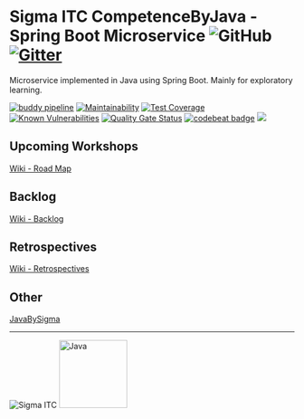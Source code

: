 # Sigma ITC CompetenceByJava - Spring Boot Microservice ![GitHub](https://img.shields.io/github/license/SIgmaITC/competencebyjava-microservice-springboot.svg) [![Gitter](https://badges.gitter.im/SigmaITC/CompetenceByJava.svg)](https://gitter.im/SigmaITC/CompetenceByJava?utm_source=badge&utm_medium=badge&utm_campaign=pr-badge)
Microservice implemented in Java using Spring Boot. Mainly for exploratory learning.


[![buddy pipeline](https://app.buddy.works/chrissundberg/competencebyjava-microservice-springboot/pipelines/pipeline/175356/badge.svg?token=a9753c3d3316f788308b9d5ddb520bcd6037071ea89e96048ab22e3a15239742 "buddy pipeline")](https://app.buddy.works/chrissundberg/competencebyjava-microservice-springboot/pipelines/pipeline/175356)
[![Maintainability](https://api.codeclimate.com/v1/badges/d70c2a89631bf5667b84/maintainability)](https://codeclimate.com/github/SigmaITC/competencebyjava-microservice-springboot/maintainability)
[![Test Coverage](https://api.codeclimate.com/v1/badges/d70c2a89631bf5667b84/test_coverage)](https://codeclimate.com/github/SigmaITC/competencebyjava-microservice-springboot/test_coverage)
[![Known Vulnerabilities](https://snyk.io/test/github/SigmaITC/competencebyjava-microservice-springboot/badge.svg)](https://snyk.io/test/github/SigmaITC/competencebyjava-microservice-springboot)
[![Quality Gate Status](https://sonarcloud.io/api/project_badges/measure?project=SigmaITC_competencebyjava-microservice-springboot&metric=alert_status)](https://sonarcloud.io/dashboard?id=SigmaITC_competencebyjava-microservice-springboot)
[![codebeat badge](https://codebeat.co/badges/d0997c97-d224-4021-adbe-abe856b2d3ae)](https://codebeat.co/projects/github-com-sigmaitc-competencebyjava-microservice-springboot-master-1445bbe3-f064-4a1f-93f9-f93e10559041)
[![](https://codescene.io/projects/4252/status.svg)](https://codescene.io/projects/4252/jobs/latest-successful/results)

## Upcoming Workshops
[Wiki - Road Map](https://github.com/SigmaITC/competencebyjava-microservice-springboot/wiki/Road-Map)

## Backlog
[Wiki - Backlog](https://github.com/SigmaITC/competencebyjava-microservice-springboot/wiki/Backlog)

## Retrospectives
[Wiki - Retrospectives](https://github.com/SigmaITC/competencebyjava-microservice-springboot/wiki/Retrospectives)

## Other
[JavaBySigma](https://sigmaitc.github.io/java-by-sigma)

---

![Sigma ITC](https://sigmaitc.github.io/images/sigma-logo.png) <img src="https://sigmaitc.github.io/images/java.png" alt="Java" width="120" />
